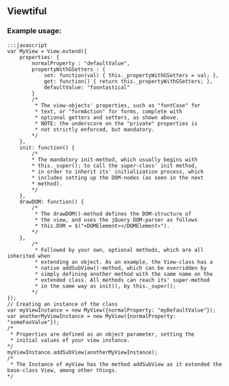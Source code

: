 ## Viewtiful

### Example usage:
    :::javascript  
    var MyView = View.extend({
        properties: {
            normalProperty : "defaultValue",
            propertyWithGSetters : {
                set: function(val) { this._propertyWithGSetters = val; },
                get: function() { return this._propertyWithGSetters; },
                defaultValue: "foontastical"
            }
            /* 
             * The view-objects' properties, such as "fontCase" for 
             * text, or "formAction" for forms, complete with 
             * optional getters and setters, as shown above.
             * NOTE: the underscore on the "private" properties is 
             * not strictly enforced, but mandatory.
            */
        },
        init: function() {
            /* 
            * The mandatory init-method, which usually begins with 
            * this._super(); to call the super-class' init method, 
            * in order to inherit its' initialization process, which 
            * includes setting up the DOM-nodes (as seen in the next 
            * method). 
            */
        },
        drawDOM: function() {
            /* 
             * The drawDOM()-method defines the DOM-structure of
             * the view, and uses the jQuery DOM-parser as follows
             * this.DOM = $("<DOMElement></DOMElement>").
            */
        },
            /* 
             * Followed by your own, optional methods, which are all inherited when 
             * extending an object. As an example, the View-class has a 
             * native addSubView()-method, which can be overridden by 
             * simply defining another method with the same name on the 
             * extended class. All methods can reach its' super-method 
             * in the same way as init(), by this._super();
            */
    });
    // Creating an instance of the class
    var myViewInstance = new MyView({normalProperty: "myDefaultValue"});
    var anotherMyViewInstance = new MyView({normalProperty: "someFooValue"});
    /* 
     * Properties are defined as an object parameter, setting the 
     * initial values of your view instance.
    */
    myViewInstance.addSubView(anotherMyViewInstance);
    /*
     * The Instance of myView has the method addSubView as it extended the base-class View, among other things.
    */
